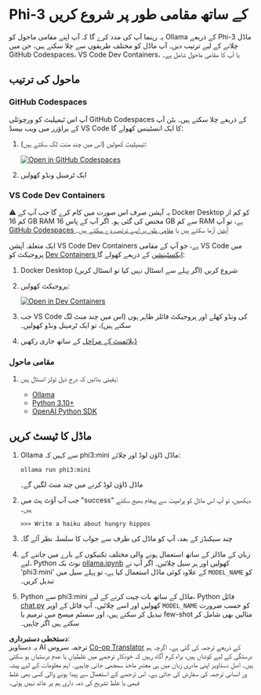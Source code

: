 <!--
CO_OP_TRANSLATOR_METADATA:
{
  "original_hash": "3edae6aebc3d0143037109e8af58f1ac",
  "translation_date": "2025-07-16T18:07:07+00:00",
  "source_file": "md/01.Introduction/01/01.EnvironmentSetup.md",
  "language_code": "ur"
}
-->
# Phi-3 کے ساتھ مقامی طور پر شروع کریں

یہ رہنما آپ کی مدد کرے گا کہ آپ اپنے مقامی ماحول کو Ollama کے ذریعے Phi-3 ماڈل چلانے کے لیے ترتیب دیں۔ آپ ماڈل کو مختلف طریقوں سے چلا سکتے ہیں، جن میں GitHub Codespaces، VS Code Dev Containers، یا آپ کا مقامی ماحول شامل ہے۔

## ماحول کی ترتیب

### GitHub Codespaces

آپ اس ٹیمپلیٹ کو ورچوئلی GitHub Codespaces کے ذریعے چلا سکتے ہیں۔ بٹن آپ کے براؤزر میں ویب بیسڈ VS Code کا ایک انسٹینس کھولے گا:

1. ٹیمپلیٹ کھولیں (اس میں چند منٹ لگ سکتے ہیں):

    [![Open in GitHub Codespaces](https://github.com/codespaces/badge.svg)](https://codespaces.new/microsoft/phi-3cookbook)

2. ایک ٹرمینل ونڈو کھولیں

### VS Code Dev Containers

⚠️ یہ آپشن صرف اس صورت میں کام کرے گا جب آپ کے Docker Desktop کو کم از کم 16 GB RAM مختص کی گئی ہو۔ اگر آپ کے پاس 16 GB سے کم RAM ہے، تو آپ [GitHub Codespaces آپشن](../../../../../md/01.Introduction/01) آزما سکتے ہیں یا [مقامی طور پر اسے ترتیب دے سکتے ہیں](../../../../../md/01.Introduction/01)۔

ایک متعلقہ آپشن VS Code Dev Containers ہے، جو آپ کے مقامی VS Code میں پروجیکٹ کو [Dev Containers ایکسٹینشن](https://marketplace.visualstudio.com/items?itemName=ms-vscode-remote.remote-containers) کے ذریعے کھولے گا:

1. Docker Desktop شروع کریں (اگر پہلے سے انسٹال نہیں کیا تو انسٹال کریں)
2. پروجیکٹ کھولیں:

    [![Open in Dev Containers](https://img.shields.io/static/v1?style=for-the-badge&label=Dev%20Containers&message=Open&color=blue&logo=visualstudiocode)](https://vscode.dev/redirect?url=vscode://ms-vscode-remote.remote-containers/cloneInVolume?url=https://github.com/microsoft/phi-3cookbook)

3. جب VS Code کی ونڈو کھلے اور پروجیکٹ فائلز ظاہر ہوں (اس میں چند منٹ لگ سکتے ہیں)، تو ایک ٹرمینل ونڈو کھولیں۔
4. [ڈپلائمنٹ کے مراحل](../../../../../md/01.Introduction/01) کے ساتھ جاری رکھیں

### مقامی ماحول

1. یقینی بنائیں کہ درج ذیل ٹولز انسٹال ہیں:

    * [Ollama](https://ollama.com/)
    * [Python 3.10+](https://www.python.org/downloads/)
    * [OpenAI Python SDK](https://pypi.org/project/openai/)

## ماڈل کا ٹیسٹ کریں

1. Ollama سے کہیں کہ phi3:mini ماڈل ڈاؤن لوڈ اور چلائے:

    ```shell
    ollama run phi3:mini
    ```

    ماڈل ڈاؤن لوڈ کرنے میں چند منٹ لگیں گے۔

2. جب آپ آؤٹ پٹ میں "success" دیکھیں، تو آپ اس ماڈل کو پرامپٹ سے پیغام بھیج سکتے ہیں۔

    ```shell
    >>> Write a haiku about hungry hippos
    ```

3. چند سیکنڈز کے بعد، آپ کو ماڈل کی طرف سے جواب کا سلسلہ نظر آئے گا۔

4. زبان کے ماڈلز کے ساتھ استعمال ہونے والی مختلف تکنیکوں کے بارے میں جاننے کے لیے، Python نوٹ بک [ollama.ipynb](../../../../../code/01.Introduce/ollama.ipynb) کھولیں اور ہر سیل چلائیں۔ اگر آپ نے 'phi3:mini' کے علاوہ کوئی ماڈل استعمال کیا ہے، تو پہلے سیل میں `MODEL_NAME` کو تبدیل کریں۔

5. Python سے phi3:mini ماڈل کے ساتھ بات چیت کرنے کے لیے، Python فائل [chat.py](../../../../../code/01.Introduce/chat.py) کھولیں اور اسے چلائیں۔ آپ فائل کے اوپر `MODEL_NAME` کو حسب ضرورت تبدیل کر سکتے ہیں، اور سسٹم میسج میں ترمیم یا few-shot مثالیں بھی شامل کر سکتے ہیں اگر چاہیں۔

**دستخطی دستبرداری**:  
یہ دستاویز AI ترجمہ سروس [Co-op Translator](https://github.com/Azure/co-op-translator) کے ذریعے ترجمہ کی گئی ہے۔ اگرچہ ہم درستگی کے لیے کوشاں ہیں، براہ کرم آگاہ رہیں کہ خودکار ترجمے میں غلطیاں یا عدم درستیاں ہو سکتی ہیں۔ اصل دستاویز اپنی مادری زبان میں ہی معتبر ماخذ سمجھی جانی چاہیے۔ اہم معلومات کے لیے پیشہ ور انسانی ترجمہ کی سفارش کی جاتی ہے۔ اس ترجمے کے استعمال سے پیدا ہونے والی کسی بھی غلط فہمی یا غلط تشریح کی ذمہ داری ہم پر عائد نہیں ہوتی۔